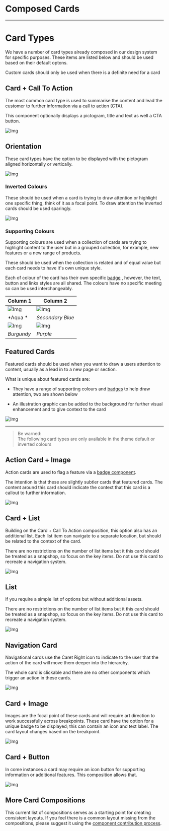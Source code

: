 
# Composed Cards

---

# Card Types

We have a number of card types already composed in our design system for specific purposes. These items are listed below and should be used based on their default optons.

Custom cards should only be used when there is a definite need for a card

## Card + Call To Action

The most common card type is used to summarise the content and lead the customer to further information via a call to action (CTA).

This component optionally displays a pictogram, title and text as well a CTA button.

![Img](https://studio-assets.supernova.io/design-systems/16150/58920837-aa48-460a-8261-9570bf9670b2.jpg?Expires=1980201600&Policy=eyJTdGF0ZW1lbnQiOlt7IlJlc291cmNlIjoiaHR0cHM6Ly9zdHVkaW8tYXNzZXRzLnN1cGVybm92YS5pby9kZXNpZ24tc3lzdGVtcy8xNjE1MC81ODkyMDgzNy1hYTQ4LTQ2MGEtODI2MS05NTcwYmY5NjcwYjIuanBnIiwiQ29uZGl0aW9uIjp7IkRhdGVMZXNzVGhhbiI6eyJBV1M6RXBvY2hUaW1lIjoxOTgwMjAxNjAwfX19XX0_&Signature=Ji9vzVBjEGtxrToSUkjhnjvemkRAYZSEw15wGm9uVdBhByU8qTeGc6HoLv0Jr1IaCPmaCMqN6m5U9mhysUTUsKalXoQjEl951Vx8rgwJexvzsVcpKSiXcF7lLvB7ZHoGzsu0h~LuoNEhgg-yLC1ZkSwwKQ90xgOD59pBY2mAZgYtE17qGu6DCtxSVh3agdEkeihVNPwJkqQj2cDa9F8WOy4Lb7S7FjVwaKrJo2weXCdJwtUEba0CUYfOiLaJ17lB1QE6drXc56-hi~No0AdFJfIkYti6R9CApGYna1h~KoCMB~iigcsBwAPY-I6X0KsgXtcvygvWZa5H4BzS2elsbQ__&Key-Pair-Id=APKAJGK34LCCAUR7N6LA)

## Orientation

These card types have the option to be displayed with the pictogram aligned horizontally or vertically.

![Img](https://studio-assets.supernova.io/design-systems/16150/2f0a5846-bbbd-4580-8cb1-6430b72be259.jpg?Expires=1980201600&Policy=eyJTdGF0ZW1lbnQiOlt7IlJlc291cmNlIjoiaHR0cHM6Ly9zdHVkaW8tYXNzZXRzLnN1cGVybm92YS5pby9kZXNpZ24tc3lzdGVtcy8xNjE1MC8yZjBhNTg0Ni1iYmJkLTQ1ODAtOGNiMS02NDMwYjcyYmUyNTkuanBnIiwiQ29uZGl0aW9uIjp7IkRhdGVMZXNzVGhhbiI6eyJBV1M6RXBvY2hUaW1lIjoxOTgwMjAxNjAwfX19XX0_&Signature=UJF-q4E8qfcJvePo5oQ15FxAwy-WKsP6N017AD34GxTBcgjim1wlPpQDnMfhkmDpGR0IqpfcjCUXaXaFjr4lbMT3dU1PdA3WJB6A-ROLDcos0OPDDOW5LCTOz0SmVk1NNImdMgxI6f4MUykaDLG15vgkR8tcDAATzGH2Gw5XOck8oAG8WU2LYMRLASZcn4TBx3mspxx2xprUI8852UvjbEINIJsPmukrWToeON4JIWSLX-kddmH65SNs~avZDlfAA-Kh2u-ICNLEm7k2iCNvkAbg9b-yGCVLRu5y4~pevzaMbfhRiv2UGFIGaPLf3hnclU7MyKUVDC-VJBRddxB7UA__&Key-Pair-Id=APKAJGK34LCCAUR7N6LA)

### Inverted Colours

These should be used when a card is trying to draw attention or highlight one specific thing, think of it as a focal point. To draw attention the inverted cards should be used sparingly.

![Img](https://studio-assets.supernova.io/design-systems/16150/c9a6342a-0c4d-4b39-b4ec-11f6ad8d1d13.jpg?Expires=1980201600&Policy=eyJTdGF0ZW1lbnQiOlt7IlJlc291cmNlIjoiaHR0cHM6Ly9zdHVkaW8tYXNzZXRzLnN1cGVybm92YS5pby9kZXNpZ24tc3lzdGVtcy8xNjE1MC9jOWE2MzQyYS0wYzRkLTRiMzktYjRlYy0xMWY2YWQ4ZDFkMTMuanBnIiwiQ29uZGl0aW9uIjp7IkRhdGVMZXNzVGhhbiI6eyJBV1M6RXBvY2hUaW1lIjoxOTgwMjAxNjAwfX19XX0_&Signature=OmFWWddMzcWtY7ota398kpJFcNcKkNi0i0NUuSW6mU5fpExAkrtyQ2WfFd3UdUPmPUPFUp0LayFGZbGKTQhr5384e-XC~n4ooxHtRgYVGW3CtJ3hiEDgwIRMk33qEhHZ2BDl7UpHQRUgDa7jn71OKm3pl3INCHhuDOVhT8wiR8jqI2PKWx9~vZMjIARL-Duwfrwyr8zbqDKqfzkjTLBtqgpg66PYl6DGC7V4L~gvi5SkQ1iSHjstSa-b16-f3QGAz2Ew2WdIeR3S~Q5j3352w4yzsmjCcQmO52j7rLjFlB1Ak398tkjBKzTo7Et1oMg5aQRf3Tb~Wr7~8NXsfb1fQg__&Key-Pair-Id=APKAJGK34LCCAUR7N6LA)

### Supporting Colours

Supporting colours are used when a collection of cards are trying to highlight content to the user but in a grouped collection, for example, new features or a new range of products.

These should be used when the collection is related and of equal value but each card needs to have it's own unique style.

Each of colour of the card has their own specific [badge]() , however, the text, button and links styles are all shared. The colours have no specific meeting so can be used interchangeably.

  
| Column 1 | Column 2 |  
| --- | --- |  
| ![Img](https://studio-assets.supernova.io/design-systems/16150/a61d383e-110f-44df-8c72-681c7ee5eac5.jpg?Expires=1980201600&Policy=eyJTdGF0ZW1lbnQiOlt7IlJlc291cmNlIjoiaHR0cHM6Ly9zdHVkaW8tYXNzZXRzLnN1cGVybm92YS5pby9kZXNpZ24tc3lzdGVtcy8xNjE1MC9hNjFkMzgzZS0xMTBmLTQ0ZGYtOGM3Mi02ODFjN2VlNWVhYzUuanBnIiwiQ29uZGl0aW9uIjp7IkRhdGVMZXNzVGhhbiI6eyJBV1M6RXBvY2hUaW1lIjoxOTgwMjAxNjAwfX19XX0_&Signature=IJVjBD1P1hNtPELXgG0Akss6-jmhpB3t5ge~yGR~5ZitiWPKkmTd-ub8jxqlsmUkYSWc106Vvj73UzYjShxRQ0O2bbNF13uy1NglQ~5v75N0dmGA8e4QOZN8BHLFWsOV4I65LGCDU93I1RZf0~a2cUzavtaoYioAuuGD-IP081~s2PmK4ZGHNq9X3UHYOlKgZ2xQNBu7AD2k6kUzVtLWyBLKGiC9e6cwNiWk8ylBSdnMWIzV5F2v74phhz2zjZpNzZDTcACaRCmAjXNms~fkqTiBAZtJPUj-stO~pI4vZFCmoiCXxyZhnERymUqLyMd7xnIBwRk1mfaRd3z51eZR2w__&Key-Pair-Id=APKAJGK34LCCAUR7N6LA)<br> | ![Img](https://studio-assets.supernova.io/design-systems/16150/bdf60de7-d06b-414f-98c2-b4a0f2a0fc47.jpg?Expires=1980201600&Policy=eyJTdGF0ZW1lbnQiOlt7IlJlc291cmNlIjoiaHR0cHM6Ly9zdHVkaW8tYXNzZXRzLnN1cGVybm92YS5pby9kZXNpZ24tc3lzdGVtcy8xNjE1MC9iZGY2MGRlNy1kMDZiLTQxNGYtOThjMi1iNGEwZjJhMGZjNDcuanBnIiwiQ29uZGl0aW9uIjp7IkRhdGVMZXNzVGhhbiI6eyJBV1M6RXBvY2hUaW1lIjoxOTgwMjAxNjAwfX19XX0_&Signature=XochYMIlexUPqJ7d-FaLzI2oQC~SKIrLe1DFm7Hb8xBM3r~80NIVqvs3bC6n~0Mn1iaBEEjmAdcJlzIng3VYLwxQ7xiX69Qqi01OTu7OqXv3ScjFIJFqdpkfGr~ynTqxpuQ7e3USY6uamFmovpipStqK98C5jIDvWoXPcY16UTNu7hxUFU7clIrNr~RdkOE51Lc~mtlcRoREvYrlIwr3yGh3WGWPh5c3glOBDHQRkjJgDWMcfGKYulWgvwHXQuyJ5oVeXqRxi1h3o94irur7-VIPHrXgMk4qjQIjSNhFNfpuv7z42yieU8LGSXfc0sL9wShTmXTJtlWAVlHEeesvQg__&Key-Pair-Id=APKAJGK34LCCAUR7N6LA) |  
| *Aqua * | *Secondary Blue* |  
| ![Img](https://studio-assets.supernova.io/design-systems/16150/614dd683-631e-4d70-a150-fd127bb0bb57.jpg?Expires=1980201600&Policy=eyJTdGF0ZW1lbnQiOlt7IlJlc291cmNlIjoiaHR0cHM6Ly9zdHVkaW8tYXNzZXRzLnN1cGVybm92YS5pby9kZXNpZ24tc3lzdGVtcy8xNjE1MC82MTRkZDY4My02MzFlLTRkNzAtYTE1MC1mZDEyN2JiMGJiNTcuanBnIiwiQ29uZGl0aW9uIjp7IkRhdGVMZXNzVGhhbiI6eyJBV1M6RXBvY2hUaW1lIjoxOTgwMjAxNjAwfX19XX0_&Signature=d5~IlQVcCwLIhypK0~3RURwfht8cMAKBT5tWcQlLYovN8eyQmqGqhrXJ8bRKCcmIrd43BqnseXRi2744Uf4sLQpo2Xm5RDVMExotIk802Isy11UmTFqmpfYcR8KqNXSMyEva4qPJieod3yaFKt5JXojbO-WHgFYowA9McWT~s8FnNZX~edNYYo0EVqkpcXgECF4nCzlKinFtSjPjYEwwuNlsMa0sHW5~PB8bejjrAFUNaRQjlizoVXwgN2yKoRwgUzkjp0PjQ5sKUMfigv3aCFO-3APkBOH8Fdx7ewRZDA7I6goimvsxJOuyeOYC0tZo0JvZWV~fOPPgBoeVvCFdRw__&Key-Pair-Id=APKAJGK34LCCAUR7N6LA) | ![Img](https://studio-assets.supernova.io/design-systems/16150/0f5426a1-fc79-4dd8-afd6-268f680b8646.jpg?Expires=1980201600&Policy=eyJTdGF0ZW1lbnQiOlt7IlJlc291cmNlIjoiaHR0cHM6Ly9zdHVkaW8tYXNzZXRzLnN1cGVybm92YS5pby9kZXNpZ24tc3lzdGVtcy8xNjE1MC8wZjU0MjZhMS1mYzc5LTRkZDgtYWZkNi0yNjhmNjgwYjg2NDYuanBnIiwiQ29uZGl0aW9uIjp7IkRhdGVMZXNzVGhhbiI6eyJBV1M6RXBvY2hUaW1lIjoxOTgwMjAxNjAwfX19XX0_&Signature=Onj~iDZYN9cAH5zsbpEojeZjbrdTNQrtC4t8GQyoa7Lr5SzvXbb0Z8~LXvzYzfq6j4YU2z6533FpPFPun8yoDxQPgjl96ZiHo6QJ03ox70OgRuKskkT7LCD-dmxjIKYl2TP~4xtCIp2LuqXSUrGcex7ltTyXFxkmLei8veNgT-dy9ZBdr1tk74HWrz9qriYIRACX661Ez7oE8Jmp1KC0aXkL~6kEmigVaJnlGFRynlDpOSamxskvAKEGr6DeIjDhr1YpfQnpvO8YIqYVI5GZDEwekmXLI1BQcSG8ekfdxkr9wGpirU~ZgLwZf4K8y1jzf1MFnjCoYEZbKVFqT0gmWA__&Key-Pair-Id=APKAJGK34LCCAUR7N6LA) |  
| *Burgundy* | *Purple* |  


## Featured Cards

Featured cards should be used when you want to draw a users attention to content, usually as a lead in to a new page or section.

What is unique about featured cards are:

- They have a range of supporting colours and [badges]() to help draw attention, two are shown below

- An illustration graphic can be added to the background for further visual enhancement and to give context to the card

![Img](https://studio-assets.supernova.io/design-systems/16150/1f8fc5c4-ba6c-4f5f-bc5d-5ea853b13e21.jpg?Expires=1980201600&Policy=eyJTdGF0ZW1lbnQiOlt7IlJlc291cmNlIjoiaHR0cHM6Ly9zdHVkaW8tYXNzZXRzLnN1cGVybm92YS5pby9kZXNpZ24tc3lzdGVtcy8xNjE1MC8xZjhmYzVjNC1iYTZjLTRmNWYtYmM1ZC01ZWE4NTNiMTNlMjEuanBnIiwiQ29uZGl0aW9uIjp7IkRhdGVMZXNzVGhhbiI6eyJBV1M6RXBvY2hUaW1lIjoxOTgwMjAxNjAwfX19XX0_&Signature=WwMDcg8KQy-jW6xS25NVTSbV-eO9mxZfoyWVuxT7oKahJPMLAhsNYPIt1jHcogizV7MrDbU6MGtSeuvzFKlQD8tRRuUBc36Ue~DEPDaQ0nSdBQvR-T09C8gb8Q4MdQMjd61gStSvoyfkzX5RrAaletzPZLaskKwd~rLCac9sw7I9cZEJN5vADxhLfN7hykPCoJ2aDQAGluR8leGfsJ~YxqKGqRuUweHsQ-7woPICWMxxVj9XIqKd1hwjllnZOHjhfxWxxIkl1tpORdCNdLWl0u~M7mCx0gWr6PoerxXQBl3VHWPrpmVp45ulpN~bsVqzY5j8QSEUUdQ8sDcaEjEpqg__&Key-Pair-Id=APKAJGK34LCCAUR7N6LA)

---

> Be warned:  
> The following card types are only available in the theme default or inverted colours

## Action Card + Image

Action cards are used to flag a feature via a [badge component](). 

The intention is that these are slightly subtler cards that featured cards. The content around this card should indicate the context that this card is a callout to further information. 

![Img](https://studio-assets.supernova.io/design-systems/16150/791d9780-672b-4c35-8bed-a697a7c891c1.jpe?Expires=1980201600&Policy=eyJTdGF0ZW1lbnQiOlt7IlJlc291cmNlIjoiaHR0cHM6Ly9zdHVkaW8tYXNzZXRzLnN1cGVybm92YS5pby9kZXNpZ24tc3lzdGVtcy8xNjE1MC83OTFkOTc4MC02NzJiLTRjMzUtOGJlZC1hNjk3YTdjODkxYzEuanBlIiwiQ29uZGl0aW9uIjp7IkRhdGVMZXNzVGhhbiI6eyJBV1M6RXBvY2hUaW1lIjoxOTgwMjAxNjAwfX19XX0_&Signature=EtQmdQ8d-OgPmNvev7ePpptPt0kFBT2EnEMNBWIZulbnaAvVmKwyXAdCFDsfTwPiup36QZsvC3Hwf5wZT~D7l8aq1QLeIW6lT1O0qXIPgkXVnm1o8kMSygBqJDV3yUYjjAyMv1b3Af4VhTU2INFVy7JePs6meNa0L9H~iU~0zMsFIaz51Ip335bnZ3dAmlpPJjbE5eamUgOWqZEe8A89jK990bkLaKlQyYXAMGd7zSjCTGPaTIRFwdGZUlkH5cNKFU-rZ5ew9qqe8edXx5DDR1ngZwQ9rsCHtLfiIDXLutgogX-6kadhcjn0bQfMF9UsWAR9upg3oLwUXJT3EJaS~Q__&Key-Pair-Id=APKAJGK34LCCAUR7N6LA)

## Card + List

Building on the Card + Call To Action composition, this option also has an additional list. Each list item can navigate to a separate location, but should be related to the context of the card.

There are no restrictions on the number of list items but it this card should be treated as a snapshop, so focus on the key items. Do not use this card to recreate a navigation system. 

![Img](https://studio-assets.supernova.io/design-systems/16150/241544f3-ba5d-4f7f-a723-e6e559997b63.jpg?Expires=1980201600&Policy=eyJTdGF0ZW1lbnQiOlt7IlJlc291cmNlIjoiaHR0cHM6Ly9zdHVkaW8tYXNzZXRzLnN1cGVybm92YS5pby9kZXNpZ24tc3lzdGVtcy8xNjE1MC8yNDE1NDRmMy1iYTVkLTRmN2YtYTcyMy1lNmU1NTk5OTdiNjMuanBnIiwiQ29uZGl0aW9uIjp7IkRhdGVMZXNzVGhhbiI6eyJBV1M6RXBvY2hUaW1lIjoxOTgwMjAxNjAwfX19XX0_&Signature=Xd~wI4NwX4-r0vVxn0yXds1rl6cpRHWOXI073rG8G8hxWTLgLFzUzMWyFweR7zshSx9CvDu4Jqbg0i2VY3qcQ~6C6VtWpRB7vvIPXCIZCKrze5iehnuPn47meDVdMojs81cDoqv3d9PUsuYf18NNcUy-YuCeK~DOjYKhWMJAzlvszNmEFRBKQYZzFCBX1J3l~8bmCIkwp7iNSaGD-bM4yxz3WEfJl8oGlTJGyeTvqiJIcinN1LVoxOV935BUopgsl9F0-4yNAww7zRBfhXMTbHo1bUgDat6oCsR8OxYlZU5pFoncfhKDwszZRzhkmv4ofBoFypkdOOrwLwqjbBtOpg__&Key-Pair-Id=APKAJGK34LCCAUR7N6LA)

## List

If you require a simple list of options but without additional assets.

There are no restrictions on the number of list items but it this card should be treated as a snapshop, so focus on the key items. Do not use this card to recreate a navigation system. 

![Img](https://studio-assets.supernova.io/design-systems/16150/92bd224d-e64f-4089-ab10-e241c60afb9e.jpg?Expires=1980201600&Policy=eyJTdGF0ZW1lbnQiOlt7IlJlc291cmNlIjoiaHR0cHM6Ly9zdHVkaW8tYXNzZXRzLnN1cGVybm92YS5pby9kZXNpZ24tc3lzdGVtcy8xNjE1MC85MmJkMjI0ZC1lNjRmLTQwODktYWIxMC1lMjQxYzYwYWZiOWUuanBnIiwiQ29uZGl0aW9uIjp7IkRhdGVMZXNzVGhhbiI6eyJBV1M6RXBvY2hUaW1lIjoxOTgwMjAxNjAwfX19XX0_&Signature=ifIUvTPttzJS6IjPaeruoS0NLhJUyt06rdMeTo-gVi7EtT6MuvZAiEeTRP~ivftNkgC2uKRCyiDCMWe4VV3DTRT7vWRkPBnzSQtnrYIaWaLuBCj7ZMJEE50qeuEtb2v1nVmKCqpiA0Vl3trj8W0P09gmmDGFXA34d7L2fq4zli48Xs2PYJAfNjLddQFpUfVzsuWfKPc9IGVIJGWTafggDbr2-BKY4kFi8FNGwDEFFSpv2l43-wom3Jlxmzy6Ma~SK3txsUiSEiUdogal0ocFB6WqaUrYezyqUvjxfS0Ni44YhL1wq34jhO1KmeS6Nk1DDUw4IIv81hjZsQJdqouyNw__&Key-Pair-Id=APKAJGK34LCCAUR7N6LA)

## Navigation Card

Navigational cards use the Caret Right icon to indicate to the user that the action of the card will move them deeper into the hierarchy.

The whole card is clickable and there are no other components which trigger an action in these cards.

![Img](https://studio-assets.supernova.io/design-systems/16150/bb410a6c-b546-43d7-981b-84f9d79c0425.jpg?Expires=1980201600&Policy=eyJTdGF0ZW1lbnQiOlt7IlJlc291cmNlIjoiaHR0cHM6Ly9zdHVkaW8tYXNzZXRzLnN1cGVybm92YS5pby9kZXNpZ24tc3lzdGVtcy8xNjE1MC9iYjQxMGE2Yy1iNTQ2LTQzZDctOTgxYi04NGY5ZDc5YzA0MjUuanBnIiwiQ29uZGl0aW9uIjp7IkRhdGVMZXNzVGhhbiI6eyJBV1M6RXBvY2hUaW1lIjoxOTgwMjAxNjAwfX19XX0_&Signature=jotDZIuCbEnjpzRfXh7Ei2cPDFv1HMw7SZtVKhqlHjc4AzgBvCwPr~iqpego2O9IEwBw87egIDz1GW0K-eCiW~gwPQNjwPPG3DL5J8njvNW8jWZAJey9zNxwEXhgDMtnLnledvwUOvpgkZ9bszbxeA-vJFOWj2mib82Sifp34iA~L99hxM9K~LEadbW~CPq7QBtarI4ywmGjafQkhf56Dnp57ahycEV6T5XecENnuOMyyx4QmkIJWDLFiTJTfIbzvPGwURIObWwDEa~LiIULeXEf31JId1dVM1O9upyFFxskA11rXc-ErUpHh07rF~yG5G1jwvMs9FjcHQV9HtB1Yg__&Key-Pair-Id=APKAJGK34LCCAUR7N6LA)

## Card + Image

Images are the focal point of these cards and will require art direction to work successfully across breakpoints. These card have the option for a unique badge to be displayed; this can contain an icon and text label. The card layout changes based on the breakpoint.

![Img](https://studio-assets.supernova.io/design-systems/16150/20601ad2-c875-40ba-9a27-9933875c28a4.jpg?Expires=1980201600&Policy=eyJTdGF0ZW1lbnQiOlt7IlJlc291cmNlIjoiaHR0cHM6Ly9zdHVkaW8tYXNzZXRzLnN1cGVybm92YS5pby9kZXNpZ24tc3lzdGVtcy8xNjE1MC8yMDYwMWFkMi1jODc1LTQwYmEtOWEyNy05OTMzODc1YzI4YTQuanBnIiwiQ29uZGl0aW9uIjp7IkRhdGVMZXNzVGhhbiI6eyJBV1M6RXBvY2hUaW1lIjoxOTgwMjAxNjAwfX19XX0_&Signature=mVn1XgFe262JPOOvWfHtGn2gPW5V3WBQrtxjxpsfJWerzSsjCJDZFueegh4oWqIbNJoH2rlG~U7oJoFhXBhyDekUlgGADpDHtb53K6uP3NMmv99v3dTYlhODNsuRcagYasTZTi-dtImUzCSlmBYDnol1JIsaMkpdxySoZB3NaB0AHx~sWOnZqAx45E8yN373-y~OOQ3SbSQqXk63Rg54fIQYZDaoX4Gdk2VfxDzopdhsR2NhiBQ~c9TS3YqfwTgPNN8JVc4zdiUocrVW8wSol7eAPSehWR0suLGWtq4ir2i2eccDxVcY-mnJU8pAqk8rPyaC~0GRJYo7vJnnxuSO4w__&Key-Pair-Id=APKAJGK34LCCAUR7N6LA)

## Card + Button

In come instances a card may require an icon button for supporting information or additional features. This composition allows that.

![Img](https://studio-assets.supernova.io/design-systems/16150/d668a4a7-8450-4793-bc71-29f3a110a058.jpg?Expires=1980201600&Policy=eyJTdGF0ZW1lbnQiOlt7IlJlc291cmNlIjoiaHR0cHM6Ly9zdHVkaW8tYXNzZXRzLnN1cGVybm92YS5pby9kZXNpZ24tc3lzdGVtcy8xNjE1MC9kNjY4YTRhNy04NDUwLTQ3OTMtYmM3MS0yOWYzYTExMGEwNTguanBnIiwiQ29uZGl0aW9uIjp7IkRhdGVMZXNzVGhhbiI6eyJBV1M6RXBvY2hUaW1lIjoxOTgwMjAxNjAwfX19XX0_&Signature=iTTxwzoODM5i6Br~8KK8D3WFPdEB2CyFkhuAA8IhQnQD3HnqQdNCzDLNBvDM27GV6qCvFVrFMFjEwi8QzybVOdi1tZYoKvcBmNLMngSEEQv90ZZ7ErcQC08-Rv71GQxPWk~3ib9r-kV04kuJxMBimtDe7xg7slyNwHOCSD1rujXg88NFlO-3geCyJsLU8oFcnEQ4Ie8BK-PWG~HtF0c8~bBDyVAQXiZxzsMbD0-z-Dn8ITADBZxU892IH~oVcnxswN8p~ce9dyoLpfXIQdFvWqKd-3POjCFS9jW6Edlq2o6VgHC3U09nL6d5b0ukgWSvZZRmd0OEsF7hB188STGnYA__&Key-Pair-Id=APKAJGK34LCCAUR7N6LA)

## More Card Compositions

This current list of compositions serves as a starting point for creating consistent layouts. If you feel there is a common layout missing from the compositions, please suggest it using the [component contribution process]().